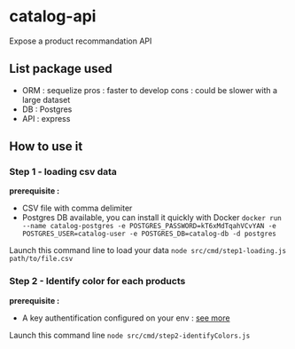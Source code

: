 # catalog-api
Expose a product recommandation API

## List package used
- ORM : sequelize
pros : faster to develop
cons : could be slower with a large dataset
- DB : Postgres
- API : express

## How to use it

### Step 1 - loading csv data
**prerequisite :**
- CSV file with comma delimiter
- Postgres DB available, you can install it quickly with Docker `docker run --name catalog-postgres -e POSTGRES_PASSWORD=kT6xMdTqahVCvYAN -e POSTGRES_USER=catalog-user -e POSTGRES_DB=catalog-db -d postgres`

Launch this command line to load your data
`node src/cmd/step1-loading.js path/to/file.csv`

### Step 2 - Identify color for each products
**prerequisite :**
- A key authentification configured on your env : [see more](https://cloud.google.com/docs/authentication/getting-started#auth-cloud-implicit-nodejs)

Launch this command line
`node src/cmd/step2-identifyColors.js`
